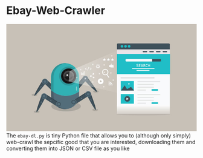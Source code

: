 # Ebay-Web-Crawler
![Web Crawler](what_is_Web_Crawler.jpg)
The `ebay-dl.py` is tiny Python file that allows you to (although only simply) web-crawl the sepcific good that you are interested, downloading them and converting them into JSON or CSV file as you like 
